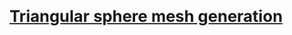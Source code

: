 # [Triangular sphere mesh generation](https://raw.githack.com/loukoum/sphere-generation/master/index.html)
